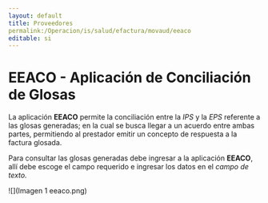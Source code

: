 ```yaml
---
layout: default
title: Proveedores
permalink:/Operacion/is/salud/efactura/movaud/eeaco
editable: si
---
```


# EEACO - Aplicación de Conciliación de Glosas

La aplicación **EEACO** permite la conciliación entre la *IPS* y la *EPS* referente a las glosas generadas; en la cual se busca llegar a un acuerdo entre ambas partes, permitiendo al prestador emitir un concepto de respuesta a la factura glosada.

Para consultar las glosas generadas debe ingresar a la aplicación **EEACO**, allí debe escoge el campo requerido e ingresar los datos en el *campo de texto.* 

![](Imagen 1 eeaco.png)





